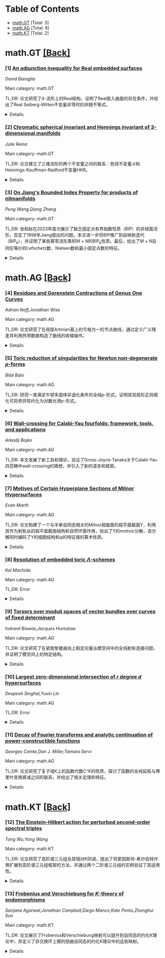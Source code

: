 <div id=toc></div>

# Table of Contents

- [math.GT](#math.GT) [Total: 3]
- [math.AG](#math.AG) [Total: 8]
- [math.KT](#math.KT) [Total: 2]


<div id='math.GT'></div>

# math.GT [[Back]](#toc)

### [1] [An adjunction inequality for Real embedded surfaces](https://arxiv.org/abs/2507.05667)
*David Baraglia*

Main category: math.GT

TL;DR: 论文研究了4-流形上的Real结构，证明了Real嵌入曲面的存在条件，并给出了Real Seiberg-Witten不变量非零时的伴随不等式。


<details>
  <summary>Details</summary>
Motivation: 探讨4-流形上Real结构与Real嵌入曲面的关系，以及Real Seiberg-Witten不变量对曲面性质的影响。

Method: 通过同调理论和Real Seiberg-Witten理论，分析Real嵌入曲面的存在性和性质。

Result: 证明了Real嵌入曲面的存在条件，并推导了伴随不等式，展示了Real曲面与普通曲面的最小亏格差异。

Conclusion: Real嵌入曲面的性质受Real结构和Seiberg-Witten不变量的约束，其最小亏格可能大于普通曲面。

Abstract: A Real structure on a $4$-manifold $X$ is an orientation preserving smooth
involution $\sigma$. We say that an embedded surface $\Sigma \subset X$ is Real
if $\sigma$ maps $\Sigma$ to itself orientation reversingly. We prove that a
cohomology class $u \in H^2(X ; \mathbb{Z})$ can be represented by a Real
embedded surface if and only if $u$ can be lifted to a class in equivariant
cohomology $H^2_{\mathbb{Z}_2}(X ; \mathbb{Z}_-)$. We prove that if the Real
Seiberg--Witten invariants of $X$ are non-zero then the genus of Real embedded
surfaces in $X$ satisfy an adjunction inequality. We prove two versions of the
adjunction inequality, one for non-negative self-intersection and one for
arbitrary self-intersection. We show with examples that the minimal genus of
Real embedded surfaces can be larger than the minimal genus of arbitrary
embedded surfaces.

</details>


### [2] [Chromatic spherical invariant and Hennings invariant of 3-dimensional manifolds](https://arxiv.org/abs/2507.06019)
*Julie Reina*

Main category: math.GT

TL;DR: 论文建立了三维流形的两个不变量之间的联系：色球不变量𝒦和Hennings-Kauffman-Radford不变量HKR。


<details>
  <summary>Details</summary>
Motivation: 研究球形Hopf代数H的色球不变量𝒦与其Drinfeld双D(H)的HKR不变量之间的关系。

Method: 通过分析球形Hopf代数H的有限维H-模的枢轴范畴，建立𝒦与HKR的联系。

Result: 证明了对于球形Hopf代数H，其有限维H-模的枢轴范畴的𝒦不变量等于其Drinfeld双D(H)的HKR不变量。

Conclusion: 该研究揭示了两种不变量之间的深刻联系，为三维流形的不变量理论提供了新的视角。

Abstract: This paper establishes a relation between two invariants of $3$-dimensional
manifolds: the chromatic spherical invariant $\mathcal{K}$ and the
Hennings-Kauffman-Radford invariant $\operatorname{HKR}$. We show that, for a
spherical Hopf algebra $H$, the invariant $\mathcal{K}$ associated to the
pivotal category of finite-dimensional $H$-modules is equal to the invariant
$\operatorname{HKR}$ associated to the Drinfeld double $D(H)$ of the same Hopf
algebra.

</details>


### [3] [On Jiang's Bounded Index Property for products of nilmanifolds](https://arxiv.org/abs/2507.06132)
*Peng Wang,Qiang Zhang*

Main category: math.GT

TL;DR: 张和赵在2023年首次展示了缺乏固定点有界指数性质（BIP）的非球面流形，否定了1998年Jiang提出的问题。本文进一步将BIP推广到自映射迭代（BIP$_k$），并证明了某些幂零流形乘积$M\times N$的BIP$_k$性质。最后，给出了$M\times N$自同伦等价的Lefschetz数、Nielsen数和最小固定点数的特征。


<details>
  <summary>Details</summary>
Motivation: 研究非球面流形缺乏BIP的性质，并推广BIP到迭代自映射，以解决1998年Jiang提出的问题。

Method: 扩展BIP到BIP$_k$，并针对幂零流形乘积$M\times N$证明其BIP$_k$性质。

Result: 证明了某些幂零流形乘积的BIP$_k$性质，并给出了自同伦等价的相关特征。

Conclusion: 本文不仅否定了Jiang的问题，还推广了BIP概念，并提供了幂零流形乘积的新性质和相关特征。

Abstract: In 2023, Zhang and Zhao presented the first examples of aspherical manifolds
lacking the Bounded Index Property (BIP) for fixed points. This answered a
question posed by Jiang in 1998 in the negative. In this paper, we first extend
the notion of BIP to that of iterations of selfmaps (BIP$_k$), and then
demonstrate BIP$_k$ for certain products $M\times N$ of nilmanifolds. Finally,
we give characterizations for the Lefschetz number, the Nielsen number, and the
minimal number of fixed points of self-homotopy equivalences of $M\times N$.

</details>


<div id='math.AG'></div>

# math.AG [[Back]](#toc)

### [4] [Residues and Gorenstein Contractions of Genus One Curves](https://arxiv.org/abs/2507.05326)
*Adrian Neff,Jonathan Wise*

Main category: math.AG

TL;DR: 论文研究了在局部Artinian基上的亏格为一的节点曲线，通过定义广义残差并利用热带数据构造了曲线的收缩操作。


<details>
  <summary>Details</summary>
Motivation: 研究在局部Artinian基上的曲线收缩问题，特别是将子曲线E收缩为Gorenstein亏格为一的奇点。

Method: 定义了局部Artinian环上的残差和广义残差，并利用这些残差构造曲线的收缩操作。

Result: 成功构造了将子曲线E收缩为Gorenstein亏格为一的奇点的收缩操作。

Conclusion: 通过广义残差和热带数据，实现了曲线的有效收缩，为相关几何问题提供了新工具。

Abstract: Let $C$ be a genus one nodal curve over a local artinian base and let $E$ be
a proper subcurve of genus one. We define residues for curves over local
artinian rings, then define generalized residues with values in line bundles
over the local artinian ring that arise from tropical data on the curve. We
then use these residues to construct a contraction of $C$ that collapses $E$ to
a Gorenstein genus one singularity.

</details>


### [5] [Toric reduction of singularities for Newton non-degenerate $p$-forms](https://arxiv.org/abs/2507.05430)
*Bilal Balo*

Main category: math.AG

TL;DR: 研究一类满足牛顿多面体非退化条件的全纯$p$-形式，证明其双扇形正则细化可将奇异性约化为对数光滑$p$-形式。


<details>
  <summary>Details</summary>
Motivation: 探索全纯$p$-形式的奇异性约化方法，通过牛顿多面体条件实现对数光滑性。

Method: 利用双扇形的正则细化，构造奇异性约化的过程。

Result: 证明了正则细化能将奇异性约化为对数光滑$p$-形式。

Conclusion: 正则细化是处理全纯$p$-形式奇异性的有效工具，可推广到更广泛情形。

Abstract: We study a class of holomorphic $p$-forms satisfying non-degeneracy
conditions expressed through their Newton polyhedron. We show that a regular
refinement of their dual fan defines a toric reduction of singularities to a
log-smooth $p$-form.

</details>


### [6] [Wall-crossing for Calabi-Yau fourfolds: framework, tools, and applications](https://arxiv.org/abs/2507.05922)
*Arkadij Bojko*

Main category: math.AG

TL;DR: 本文发展了新工具和理论，验证了Gross-Joyce-Tanaka关于Calabi-Yau四范畴中wall-crossing的猜想，并引入了新的语言和框架。


<details>
  <summary>Details</summary>
Motivation: 解决Calabi-Yau四范畴中wall-crossing的猜想，并建立相关理论工具。

Method: 引入新的语言（如equivariant homology的顶点代数），证明适用于CY四dg-quivers和局部CY四folds，并利用量子Lefschetz原理验证稳定性。

Result: 证明了稳定对象的广义不变量定义良好，并建立了稳定的∞-范畴框架。

Conclusion: 通过新工具和框架成功验证了猜想，为相关领域提供了理论基础。

Abstract: This work develops new ideas and tools to establish wall-crossing in
Calabi-Yau four categories as originally conjectured by Gross-Joyce-Tanaka. In
the process, I set up some necessary new language, including a natural
refinement of Joyce's vertex algebras to equivariant homology. The proof is
then given for Calabi-Yau four dg-quivers and local CY fourfolds. A crucial
part of the problem is showing that the generalized invariants counting stable
objects are well-defined. Using a conceptual argument akin to the quantum
Lefschetz principle, I show that for torsion-free sheaves this is already
implied by the wall-crossing formula for Joyce-Song stable pairs. Lastly, I
introduce an important framework in the form of a stable $\infty$-categorical
formulation of Park's virtual pullback diagrams in the appendix. This implies
their functoriality which is used repeatedly throughout this work.

</details>


### [7] [Motives of Certain Hyperplane Sections of Milnor Hypersurfaces](https://arxiv.org/abs/2507.05434)
*Evan Marth*

Main category: math.AG

TL;DR: 论文构建了一个与半单自同态相关的Milnor超曲面的超平面截面Y，利用其作为射影丛的超平面截面结构和自然环面作用，给出了Y的motivic分解，该分解同时编码了Y的细胞结构和φ的特征值的算术性质。


<details>
  <summary>Details</summary>
Motivation: 研究Milnor超曲面的超平面截面Y的结构，探索其motivic分解，以揭示其细胞结构和自同态φ的特征值的算术性质。

Method: 通过将Y构造为射影丛的超平面截面，并利用其自然环面作用，推导出motivic分解，且避免使用“幂零原理”。

Result: 成功给出了Y的motivic分解，该分解同时反映了Y的细胞结构和φ的特征值的算术性质。

Conclusion: 论文提供了一种不依赖“幂零原理”的motivic分解方法，为相关研究提供了新的视角。

Abstract: We construct a hyperplane section $Y$ of a Milnor hypersurface associated to
a semisimple endomorphism $\varphi$. Exploiting its structure as a hyperplane
section of a projective bundle and its natural torus action, we give a motivic
decomposition of $Y$, which encodes both the cellular structure of $Y$ and the
arithmetic of the eigenvalues of $\varphi$. This decomposition is proven
without using the "nilpotence principle", that is to say there are no
"phantoms".

</details>


### [8] [Resolution of embedded toric $Λ$-schemes](https://arxiv.org/abs/2507.05592)
*Kai Machida*

Main category: math.AG

TL;DR: Error


<details>
  <summary>Details</summary>
Motivation: Error

Method: Error

Result: Error

Conclusion: Error

Abstract: A key example in Borger's theory of $\Lambda$-structure is toric
$\Lambda$-structure. We prove a resolution of singularities result for embedded
toric $\Lambda$-schemes by applying an algorithm of Bierstone and Milman for
toric varieties over perfect fields. This paper is based on work from the
author's PhD thesis.

</details>


### [9] [Torsors over moduli spaces of vector bundles over curves of fixed determinant](https://arxiv.org/abs/2507.05690)
*Indranil Biswas,Jacques Hurtubise*

Main category: math.AG

TL;DR: 论文研究了在紧致黎曼曲线上稳定向量丛模空间中的全纯射影连接问题，并证明了模空间上的特定结构。


<details>
  <summary>Details</summary>
Motivation: 研究稳定向量丛模空间中全纯射影连接的存在性及其与模空间几何结构的关系。

Method: 通过固定半稳定全纯向量丛，利用其与模空间中丛的张量积性质，构造全纯射影连接。

Result: 证明了模空间上的全纯射影连接构成一个代数$T^*{\mathcal M}$--torsor，并与某个充足线丛上的连接层一致。

Conclusion: 该研究揭示了模空间几何与全纯射影连接之间的深刻联系，为相关领域提供了新的视角。

Abstract: Let ${\mathcal M}$ be a moduli space of stable vector bundles of rank $r$ and
determinant $\xi$ on a compact Riemann surface $X$. Fix a semistable
holomorphic vector bundle $F$ on $X$ such that $\chi(E\otimes F)= 0$ for $E \in
\mathcal M$. Then any $E\in \mathcal M$ with $H^0(X, E\otimes F) = 0 = H^1(X,
E\otimes F)$ has a natural holomorphic projective connection. The moduli space
of pairs $(E,\, \nabla)$, where $E\, \in\, \mathcal M$ and $\nabla$ is a
holomorphic projective connection on $E$, is an algebraic $T^*{\mathcal
M}$--torsor on $\mathcal M$. We identify this $T^*{\mathcal M}$--torsor on
$\mathcal M$ with the $T^*{\mathcal M}$--torsor given by the sheaf of
connections on an ample line bundle over $\mathcal M$.

</details>


### [10] [Largest zero-dimensional intersection of $r$ degree $d$ hypersurfaces](https://arxiv.org/abs/2507.05732)
*Deepesh Singhal,Yuxin Lin*

Main category: math.AG

TL;DR: Error


<details>
  <summary>Details</summary>
Motivation: Error

Method: Error

Result: Error

Conclusion: Error

Abstract: Suppose we have $r$ hypersurfaces in $\mathbb{P}^m$ of degree $d$, whose
defining polynomials are linearly independent, and their intersection has
dimension $0$. Then what is the largest possible intersection of the $r$
hypersurfaces? We conjecture an exact formula for this problem and prove it
when $m=2$. We show that this can be used to compute the generalized hamming
weights of the projective Reed-Muller code $\operatorname{PRM}_q(d,2)$ and
hence settle a conjecture of Beelen, Datta and Ghorpade for $m=2$.

</details>


### [11] [Decay of Fourier transforms and analytic continuation of power-constructible functions](https://arxiv.org/abs/2507.06142)
*Georges Comte,Dan J. Miller,Tamara Servi*

Main category: math.AG

TL;DR: 论文研究了复子域K上的函数代数C^K的性质，探讨了函数的全纯延拓与傅里叶变换衰减之间的联系，并给出了相关定理和特征。


<details>
  <summary>Details</summary>
Motivation: 研究C^K中函数的性质，特别是全纯延拓与傅里叶变换衰减的关系，以揭示这些函数的解析行为。

Method: 利用全局亚解析函数的驯服性质，分析函数的构造，证明其全纯延拓与傅里叶变换衰减的定理。

Result: 证明了C^K(R)中的函数f当且仅当为有理函数时可亚纯延拓到C；刻画了傅里叶变换的指数衰减率；展示了F[f]的可积性条件。

Conclusion: 论文揭示了C^K中函数的解析特性与傅里叶变换行为之间的深刻联系，为相关领域提供了理论基础。

Abstract: For a subfield K of C, we denote by C^K the category of algebras of functions
defined on the globally subanalytic sets that are generated by all K-powers and
logarithms of positively-valued globally subanalytic functions. For any
function f in C^\K(R), we study links between holomorphic extensions of f and
the decay of its Fourier transform F[f] by using tameness properties of the
globally subanalytic functions from which f is constructed. We first prove a
number of theorems about analytic continuation of functions in C^K, including
the fact that f in C^K(R) extends meromorphically to C if and only if f is
rational. We then characterize the exponential rate of decay of F[f] by the
maximal width of a horizontal strip in the plane about the real axis to which f
extends holomorphically. Finally, we show that F[f] is integrable if f is
integrable and continuous.

</details>


<div id='math.KT'></div>

# math.KT [[Back]](#toc)

### [12] [The Einstein-Hilbert action for perturbed second-order spectral triples](https://arxiv.org/abs/2507.05855)
*Tong Wu,Yong Wang*

Main category: math.KT

TL;DR: 论文研究了高阶谱三元组及其相对K同调，提出了将爱因斯坦-希尔伯特作用扩展到高阶谱三元组框架的方法，并通过两个二阶谱三元组的实例验证了其适用性。


<details>
  <summary>Details</summary>
Motivation: 受Kastler-Kalau-Walze定理启发，扩展爱因斯坦-希尔伯特作用到高阶谱三元组框架。

Method: 引入两个二阶谱三元组，并明确计算其爱因斯坦-希尔伯特作用。

Result: 验证了理论框架的适用性。

Conclusion: 成功将爱因斯坦-希尔伯特作用扩展到高阶谱三元组，并通过实例展示了其可行性。

Abstract: In [6], the higher-order spectral triple and its relative K-homology were
studied. Motivated by the Kastler-Kalau-Walze theorem, we propose an extension
of the Einstein-Hilbert action to the framework of higher-order spectral
triples. To illustrate this construction, we introduce two second-order
spectral triples and explicitly compute their respective Einstein-Hilbert
action, demonstrating the applicability of our theoretical framework.

</details>


### [13] [Frobenius and Verschiebung for $K$-theory of endomorphisms](https://arxiv.org/abs/2507.05956)
*Sanjana Agarwal,Jonathan Campbell,Diego Manco,Kate Ponto,Zhonghui Sun*

Main category: math.KT

TL;DR: 论文展示了Frobenius和Verschiebung映射可以提升到自同态的约化K理论中，并定义了非交换环上模的扭曲自同态的约化K理论中的这些映射。


<details>
  <summary>Details</summary>
Motivation: 研究Frobenius和Verschiebung映射在约化K理论中的推广，特别是在非交换环上的应用。

Method: 定义了非交换环上模的扭曲自同态的约化K理论中的Frobenius和Verschiebung映射，并通过迭代迹映射验证其行为。

Result: 证明了这些映射在约化K理论中具有预期的行为。

Conclusion: 该研究为Frobenius和Verschiebung映射在更广泛代数结构中的应用提供了理论基础。

Abstract: We show that the Frobenius and Verschiebung maps that are fundamental to Witt
vectors lift to the reduced K-theory of endomorphisms. In particular, we define
Frobenius and Verschiebung maps for the reduced K-theory of twisted
endomorphisms of modules over non commutative rings and show they have the
expected behavior after applying the iterated trace map

</details>
